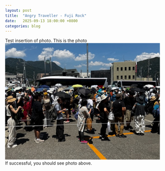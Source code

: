 ```yaml
---
layout: post
title:  "Angry Traveller - Fuji Rock"
date:   2025-09-13 18:00:00 +0800
categories: blog
---
```

Test insertion of photo. This is the photo
![Picture of queuing festival-goers, waiting for shuttle bus](/assets/images/20250913_hotheetad.jpeg)
If successful, you should see photo above.